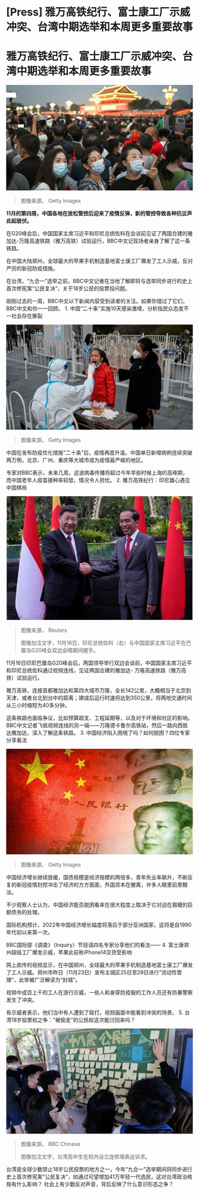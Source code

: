 # [Press] 雅万高铁纪行、富士康工厂示威冲突、台湾中期选举和本周更多重要故事

#  雅万高铁纪行、富士康工厂示威冲突、台湾中期选举和本周更多重要故事


![北京疫情再度升温](_127747528_gettyimages-1243628687.jpg)

> 图像来源，  Getty Images

**11月的第四周，中国各地在放松管控后迎来了疫情反弹，新的管控导致各种抗议声此起彼伏。**

在G20峰会后，中国国家主席习近平和印尼总统佐科在会谈前见证了两国合建的雅加达-万隆高速铁路（雅万高铁）试验运行，BBC中文记现场者亲身了解了这一条铁路。

在中国大陆郑州，全球最大的苹果手机制造基地富士康工厂爆发了工人示威，反对严厉的新冠防疫措施。

在台湾，“九合一”选举之前，BBC中文记者在当地了解即将与选举同步进行的史上首次修宪案“公民复决”，关于18岁公民的投票投问题。

刚刚过去的一周，BBC中文以下新闻内容受到读者的关注。如果你错过了它们，BBC中文和你一一回顾。
 1\. 中国“二十条”实施10天感染激增，分析指民众态度不一社会存在撕裂 

![。](_127748240_8cc0f11f-f3d0-4dfa-bb63-d105316c079a.jpg)

> 图像来源，  Getty Images

中国在发布防疫优化措施"二十条"后，疫情再度升温。中国单日新增病例连续突破两万例，北京、广州、重庆等大城市成为疫情最严峻的地区。

专家对BBC表示，未来几周，这波病毒传播将超过今年早些时候上海的高峰期，而中国老年人疫苗接种率较低，情况令人担忧。
 2\. 雅万高铁纪行：印尼雄心遇见中国棋局 

![印尼总统佐科（右）与中国国家主席习近平在巴厘岛G20峰会双边会晤期间握手。](_127735621_xi.jpg)

> 图像来源，  Reuters
>
> 图像加注文字，11月16日，印尼总统佐科（右）与中国国家主席习近平在巴厘岛G20峰会双边会晤期间握手。

11月16日印尼巴厘岛G20峰会后，两国领导举行双边会谈前，中国国家主席习近平和印尼总统佐科通过视频连线，见证两国合建的雅加达- 万隆高速铁路（雅万高铁）试验运行。

雅万高铁，连接首都雅加达和第四大城市万隆，全长142公里，大概相当于北京到天津，或者台北到台中的距离；建成后运行时速将达到350公里，将两地交通时间从三小时缩短为40多分钟。

这条铁路也面临争议，比如预算超支、工程延期等，以及对于环境和社区的影响。BBC中文记者飞抵视频连线的另一端——万隆德卡鲁尔高铁站，然后一路向西抵达雅加达，深入了解这条铁路。
 3\. 中国经济陷入困境了吗？如何脱困？四位专家分享看法 

![人民币](_127727974_6667d863-f2c9-4d70-abcf-564a033b3322.jpg)

> 图像来源，  Getty Images

中国经济增长继续放缓，国债规模是经济规模的两倍多，青年失业率飙升，不断反复的新冠疫情封控冲击了经济的方方面面，外国资本在撤离，许多人眼里前景黯淡。

不少观察人士认为，中国经济能否脱困看来在很大程度上取决于它对迫在眉睫的巨额债务的处理。

国际机构预计，2022年中国经济增长幅度将落后于部分亚洲国家，这将是自1990年代初以来第一次。

BBC国际部《调查》（Inquiry）节目请四名专家分享他们的看法——
 4\. 富士康郑州超级工厂爆发示威，苹果此前称iPhone14交货受影响 


网上疯传的视频显示，在中国郑州，全球最大的苹果手机制造基地富士康工厂爆发了工人示威。郑州市昨日（11月23日）宣布主城区25日至29日进行“流动性管理”，此举被广泛解读为“封城”。

视频中成百上千的工人在游行示威，一些人和身穿防疫服的工作人员还有防暴警察发生了冲突。

有示威者表示，他们当中有人遭到了殴打。视频画面中能看到冲突的场景。
 5\. 台湾18岁投票权之争：“被偷走”的公民权这次能讨回来吗？ 

![台湾高中生在校內设立连侬墙表达诉求。](_127774451_b6c4bdd2-65c7-42cc-931a-e8e9cfc1296d.jpg)

> 图像来源，  BBC Chinese
>
> 图像加注文字，台湾高中生在校內设立连侬墙表达诉求。

台湾是全球少数禁止18岁公民投票的地方之一，今年“九合一”选举期间将同步进行史上首次修宪案“公民复决”，如通过可望增加41万年轻一代选民，这对台湾政治格局有什么影响？ 社会上有少数反对声音，背后反映了什么意识形态之争？


